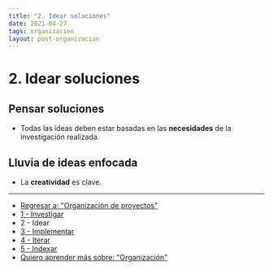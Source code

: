 ```yaml
---
title: "2. Idear soluciones"
date: 2021-04-27
tags: organizacion
layout: post-organizacion
---
```


# 2. Idear soluciones

## Pensar soluciones

- Todas las ideas deben estar basadas en las **necesidades** de la investigación realizada.

## Lluvia de ideas enfocada

- La **creatividad** es clave.

---

- [Regresar a: "Organización de proyectos"](organizar-proyectos-0)
- [1 - Investigar](organizar-proyectos-1)
- 2 - Idear
- [3 - Implementar](organizar-proyectos-3)
- [4 - Iterar](organizar-proyectos-4)
- [5 - Indexar](organizar-proyectos-5)
- [Quiero aprender más sobre: "Organización"](../00/organizacion)